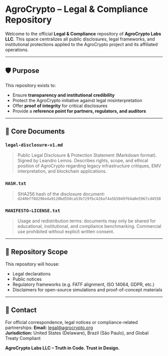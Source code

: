 # AgroCrypto – Legal & Compliance Repository

Welcome to the official **Legal & Compliance** repository of **AgroCrypto Labs LLC**. This space centralizes all public disclosures, legal frameworks, and institutional protections applied to the AgroCrypto project and its affiliated operations.

---

## 🛡 Purpose
This repository exists to:
- Ensure **transparency and institutional credibility**
- Protect the AgroCrypto initiative against legal misinterpretation
- Offer **proof of integrity** for critical disclosures
- Provide a **reference point for partners, regulators, and auditors**

---

## 📄 Core Documents
### `legal-disclosure-v1.md`
> Public Legal Disclosure & Protection Statement (Markdown format). Signed by Leandro Lemos. Describes rights, scope, and ethical position of AgroCrypto regarding legacy infrastructure critiques, EMV interpretation, and blockchain applications.

### `HASH.txt`
> SHA256 hash of the disclosure document:
> `d240bff8d296e4a9120bd550ca53b729fbc426af4a5b5849f64a0e5967cd4558`

### `MANIFESTO-LICENSE.txt`
> Usage and redistribution terms: documents may only be shared for educational, institutional, and compliance benchmarking. Commercial use prohibited without explicit written consent.

---

## 📌 Repository Scope
This repository will house:
- Legal declarations
- Public notices
- Regulatory frameworks (e.g. FATF alignment, ISO 14064, GDPR, etc.)
- Disclaimers for open-source simulations and proof-of-concept materials

---

## 🤝 Contact
For official correspondence, legal notices or compliance-related partnerships:
**Email:** legal@agrocrypto.org  
**Jurisdiction:** United States (Delaware), Brazil (São Paulo), and Global Treaty Compliant  

**AgroCrypto Labs LLC – Truth in Code. Trust in Design.**

